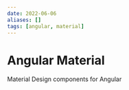 ```yaml
---
date: 2022-06-06
aliases: []
tags: [angular, material]
---
```


# Angular Material

Material Design components for Angular
